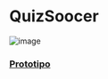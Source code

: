 # QuizSoocer

![image](https://user-images.githubusercontent.com/61097674/161835971-8077cb38-3405-4f96-8ba9-7bc9f32108dc.png?style=centerme)

<a href="https://www.figma.com/file/SS85yjfjJfGXJrt9QHoX7y/QuizSoocer?node-id=0%3A1"><h3>Prototipo</h3> </a>
